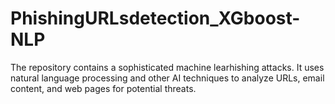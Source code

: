 # PhishingURLsdetection_XGboost-NLP
The repository contains a sophisticated machine learhishing attacks. It uses natural language processing and other AI techniques to analyze URLs, email content, and web pages for potential threats. 
